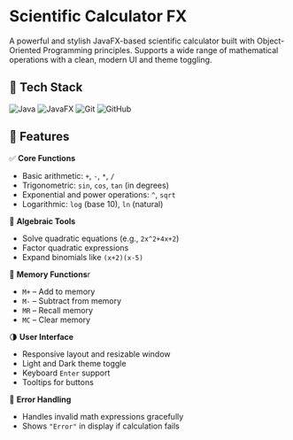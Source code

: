 # Scientific Calculator FX

A powerful and stylish JavaFX-based scientific calculator built with Object-Oriented Programming principles. Supports a wide range of mathematical operations with a clean, modern UI and theme toggling.

## 🚀 Tech Stack
![Java](https://img.shields.io/badge/Java-ED8B00?style=for-the-badge&logo=java&logoColor=white)
![JavaFX](https://img.shields.io/badge/JavaFX-007396?style=for-the-badge&logo=java&logoColor=white)
![Git](https://img.shields.io/badge/Git-F05032?style=for-the-badge&logo=git&logoColor=white)
![GitHub](https://img.shields.io/badge/GitHub-181717?style=for-the-badge&logo=github&logoColor=white)

## 📄 Features

✅ **Core Functions**
- Basic arithmetic: `+`, `-`, `*`, `/`
- Trigonometric: `sin`, `cos`, `tan` (in degrees)
- Exponential and power operations: `^`, `sqrt`
- Logarithmic: `log` (base 10), `ln` (natural)

🧠 **Algebraic Tools**
- Solve quadratic equations (e.g., `2x^2+4x+2`)
- Factor quadratic expressions
- Expand binomials like `(x+2)(x-5)`

🧲 **Memory Functions**r
- `M+` – Add to memory
- `M-` – Subtract from memory
- `MR` – Recall memory
- `MC` – Clear memory

🌗 **User Interface**
- Responsive layout and resizable window
- Light and Dark theme toggle
- Keyboard `Enter` support
- Tooltips for buttons

🧯 **Error Handling**
- Handles invalid math expressions gracefully
- Shows `"Error"` in display if calculation fails

